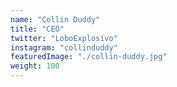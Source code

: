 ```yaml
---
name: "Collin Duddy"
title: "CEO"
twitter: "LoboExplosivo"
instagram: "collinduddy"
featuredImage: "./collin-duddy.jpg"
weight: 100
---
```

